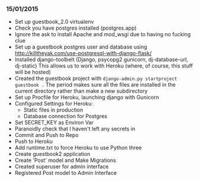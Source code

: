 ### 15/01/2015
- Set up guestbook_2.0 virtualenv
- Check you have postgres installed (postgres.app)
- Ignore the ask to install Apache and mod_wsgi due to having no fucking clue
- Set up a guestbook postgres user and database using
    http://killtheyak.com/use-postgresql-with-django-flask/
- Installed django-toolbelt (Django, psycopg2 gunicorn, dj-database-url, dj-static)
  This allows us to work with Heroku (where, of course, this stuff will be hosted)
- Created the guestbook project with `django-admin.py startproject guestbook .`
  The period makes sure all the files are installed in the current directory
  rather than make a new subdirectory
- Set up Procfile for Heroku, launching django with Gunicorn
- Configured Settings for Heroku:
    - Static files in production
    - Database connection for Postgres
- Set SECRET_KEY as Environ Var
- Paranoidly check that I haven't left any secrets in
- Commit and Push to Repo
- Push to Heroku
- Add runtime.txt to force Heroku to use Python three
- Create guestbook2 application
- Create 'Post' model and Make Migrations
- Created superuser for admin interface
- Registered Post model to Admin Interface
